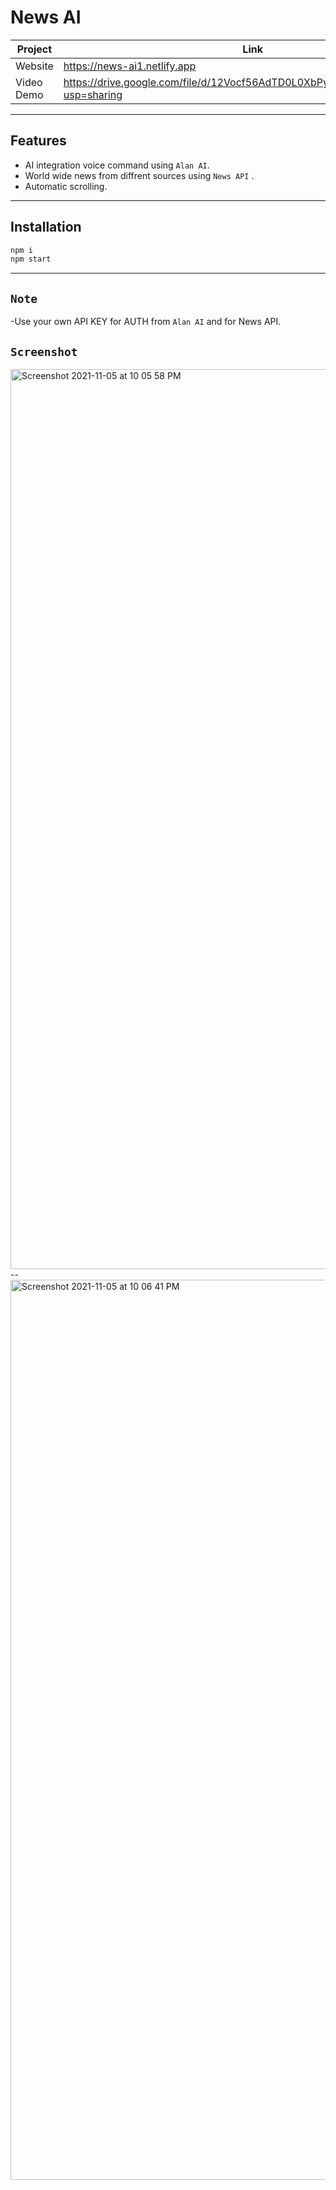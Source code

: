 <h1>News AI</h1>


| Project | Link |
| ------ | ------ |
| Website |  https://news-ai1.netlify.app
| Video Demo | https://drive.google.com/file/d/12Vocf56AdTD0L0XbPyrESkuluYUXVTXp/view?usp=sharing

---
## Features
- AI integration voice command using `Alan AI`.
- World wide news from diffrent sources using `News API` .
- Automatic scrolling.


---
## Installation

```javascript
npm i
npm start
```


---
## `Note`

-Use your own API KEY for AUTH from `Alan AI` and for  News API.

## `Screenshot`


<img width="1440" alt="Screenshot 2021-11-05 at 10 05 58 PM" src="https://user-images.githubusercontent.com/68339841/140546172-79cfb626-5443-4871-8553-34ed265dc0af.png">
--
<img width="1440" alt="Screenshot 2021-11-05 at 10 06 41 PM" src="https://user-images.githubusercontent.com/68339841/140546183-42692787-9001-423e-9b0d-c198cdeb6d2a.png">

